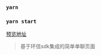 
### `yarn`


### `yarn start`

[预览地址](https://q1019736727.github.io/react-IM/build/#/signin)

>基于环信sdk集成的简单单聊页面


